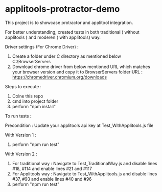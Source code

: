 # applitools-protractor-demo
This project is to showcase protractor and applitool integration. 

For better understanding, created tests in both traditional ( without applitools ) and moderen ( with applitools) way.

Driver settings (For Chrome Driver) : 

1) Create a folder under C directory as mentioned below
C:\BrowserServers
2) Download chrome driver from below mentioned URL which matches your browser version and copy it to BrowserServers folder
URL : https://chromedriver.chromium.org/downloads

Steps to execute : 

1) Colne this repo
2) cmd into project folder
3) perform "npm install"


To run tests : 

Precondition : Update your applitools api key at Test_WithApplitools.js file

With Version 1 :

1) perform "npm run test" 


With Version 2 : 

1) For traditional way : Navigate to Test_TraditionalWay.js and disable lines #18, #114 and enable lines #21 and #117
2) For Applitools way :  Navigate to Test_WithApplitools.js and disable lines #37, #93 and enable lines #40 and #96
3) perform "npm run test"



